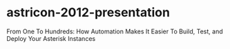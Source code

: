 astricon-2012-presentation
==========================

From One To Hundreds: How Automation Makes It Easier To Build, Test, and Deploy Your Asterisk Instances